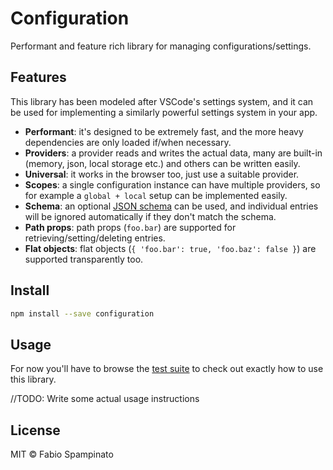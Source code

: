 # Configuration

Performant and feature rich library for managing configurations/settings.

## Features

This library has been modeled after VSCode's settings system, and it can be used for implementing a similarly powerful settings system in your app.

- **Performant**: it's designed to be extremely fast, and the more heavy dependencies are only loaded if/when necessary.
- **Providers**: a provider reads and writes the actual data, many are built-in (memory, json, local storage etc.) and others can be written easily.
- **Universal**: it works in the browser too, just use a suitable provider.
- **Scopes**: a single configuration instance can have multiple providers, so for example a `global + local` setup can be implemented easily.
- **Schema**: an optional [JSON schema](https://json-schema.org) can be used, and individual entries will be ignored automatically if they don't match the schema.
- **Path props**: path props (`foo.bar`) are supported for retrieving/setting/deleting entries.
- **Flat objects**: flat objects (`{ 'foo.bar': true, 'foo.baz': false }`) are supported transparently too.

## Install

```sh
npm install --save configuration
```

## Usage

For now you'll have to browse the [test suite](https://github.com/fabiospampinato/configuration/blob/master/test/index.js) to check out exactly how to use this library.

//TODO: Write some actual usage instructions

## License

MIT © Fabio Spampinato
